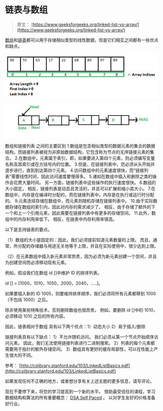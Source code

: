 # 链表与数组

> 原文： [https://www.geeksforgeeks.org/linked-list-vs-array/](https://www.geeksforgeeks.org/linked-list-vs-array/)

[数组](https://www.geeksforgeeks.org/array-data-structure/)和[链表](https://www.geeksforgeeks.org/data-structures/linked-list/)都可以用于存储相似类型的线性数据，但是它们相互之间都有一些优点和缺点。

![](img/f135b70319b69f7c8fc3364f232504ba.png)

![](img/f3277ee37f20568b18a51cd230eb1fa6.png)

数组和链接列表
之间的主要区别 1.数组是包含相似类型的数据元素的集合的数据结构，而链接列表被视为非原始数据结构，它包含称为节点的无序链接元素的集合。
2.在数组中，元素属于索引，即，如果要进入第四个元素，则必须编写变量名称及其索引或在方括号内的位置。
3.但是，在链接列表中，您必须从头开始并逐步进行，直到到达第四个元素。
4.访问数组中的元素速度很快，而“链接列表”需要线性时间，因此访问速度要慢得多。
5.诸如在数组中插入和删除之类的操作会花费大量时间。 另一方面，链接列表中这些操作的执行速度很快。
6.数组的大小固定。 相反，链接列表是动态且灵活的，并且可以扩展和缩小其大小。
7.在数组中，内存是在编译时分配的，而在链接列表中，内存是在执行或运行时分配的。
9.元素连续存储在数组中，而元素则随机存储在链接列表中。
10.由于实际数据存储在数组的索引内，因此对内存的需求减少了。 相反，由于存储了额外的下一个和上一个引用元素，因此需要在链接列表中有更多的存储空间。
11.此外，数组中的内存利用率低下。 相反，在链表中内存利用率很高。

以下是支持链表的要点。

（1）数组的大小是固定的：因此，我们必须提前知道元素数量的上限。 而且，通常，所分配的存储器与用途无关地等于上限，并且在实际使用中，很少达到上限。

（2）在元素数组中插入新元素非常昂贵，因为必须为新元素创建一个空间，并且为创建空间而必须移动现有元素。

例如，假设我们在数组 id []中维护 ID 的排序列表。

id [] = [1000，1010，1050，2000，2040，…..]。

如果要插入新的 ID 1005，则要维持排序顺序，我们必须将所有元素都移到 1000（不包括 1000）之后。

除非使用某些特殊技术，否则删除数组也很昂贵。 例如，要删除 id []中的 1010，必须移动 1010 之后的所有内容。

因此，链表相对于数组
具有以下两个优点：1）动态大小
2）易于插入/删除

链接列表具有以下缺点：
1）不允许随机访问。 我们必须从第一个节点开始顺序访问元素。 因此，我们无法使用链接列表进行二进制搜索。
2）列表的每个元素都需要用于指针的额外存储空间。
3）数组具有更好的缓存局部性，可以在性能上产生很大的不同。

参考：
[http://cslibrary.stanford.edu/103/LinkedListBasics.pdf](http://cslibrary.stanford.edu/103/LinkedListBasics.pdf)

如果发现任何不正确的地方，或者想分享有关上述主题的更多信息，请写评论。

现在不要停下来，将您的学习提高到一个新的水平。 借助最受信任的课程，学习数据结构和算法的所有重要概念： [DSA Self Paced](https://practice.geeksforgeeks.org/courses/dsa-self-paced?utm_source=geeksforgeeks&utm_medium=article&utm_campaign=gfg_article_dsa_content_bottom) 。 以对学生友好的价格准备好行业。